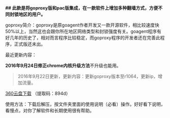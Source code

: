 **## 此款是将goproxy版和pac版集成，在一款软件上增加多种翻墙方式，方便不同封锁地区的用户。**

goproxy简介：goproxy是原goagent作者开发又一款开源软件，相比较速度快50%以上，当然这也会跟你所在地区网络类型和封锁强度有关。goagent程序有好几年的历史了，相对而言程序比较稳定，而goproxy程序的开发者还在完善此程序，正式版还未出。

最近更新内容：

**2016年9月24日修正chrome内核升级方法**不升级也能用。

> 2016年9月22日更新，更新内容：更新goproxy版本至r1064，更新ip，增加流量。


[360云盘下载](https://yunpan.cn/ckWYkW5T5IWqX) （提取码：894d）


使用方法：下载后解压，按文件夹里面的使用说明（必看）操作。好好看下说明，看慢点，对你了解软件和长期使用很有帮助。